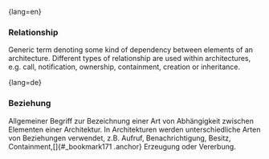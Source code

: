 {lang=en}
### Relationship

Generic term denoting some kind of dependency between elements of
an architecture. Different types of relationship are used within
architectures, e.g. call, notification, ownership, containment,
creation or inheritance.



{lang=de}
### Beziehung

Allgemeiner Begriff zur Bezeichnung einer Art von Abhängigkeit
zwischen Elementen einer Architektur. In Architekturen werden
unterschiedliche Arten von Beziehungen verwendet, z.B. Aufruf,
Benachrichtigung, Besitz, Containment,[]{#_bookmark171 .anchor}
Erzeugung oder Vererbung.

